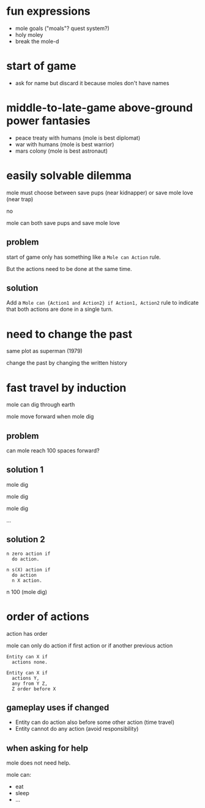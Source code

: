 # fun expressions

- mole goals ("moals"? quest system?)
- holy moley
- break the mole-d


# start of game

- ask for name but discard it because moles don't have names


# middle-to-late-game above-ground power fantasies

- peace treaty with humans (mole is best diplomat)
- war with humans (mole is best warrior)
- mars colony (mole is best astronaut)


# easily solvable dilemma

mole must choose between save pups (near kidnapper) or save mole love
(near trap)

no

mole can both save pups and save mole love

## problem

start of game only has something like a `Mole can Action` rule.

But the actions need to be done at the same time.

## solution

Add a `Mole can {Action1 and Action2} if Action1, Action2` rule to
indicate that both actions are done in a single turn.


# need to change the past

same plot as superman (1979)

change the past by changing the written history


# fast travel by induction

mole can dig through earth

mole move forward when mole dig

## problem

can mole reach 100 spaces forward?


## solution 1

mole dig

mole dig

mole dig

...


## solution 2

```
n zero action if
  do action.

n s(X) action if
  do action
  n X action.
```

n 100 (mole dig)


# order of actions

action has order

mole can only do action if first action or if another previous action

```
Entity can X if
  actions none.

Entity can X if
  actions Y,
  any from Y Z,
  Z order before X
```

## gameplay uses if changed

- Entity can do action also before some other action (time travel)
- Entity cannot do any action (avoid responsibility)


## when asking for help

mole does not need help.

mole can:

  - eat
  - sleep
  - ...
